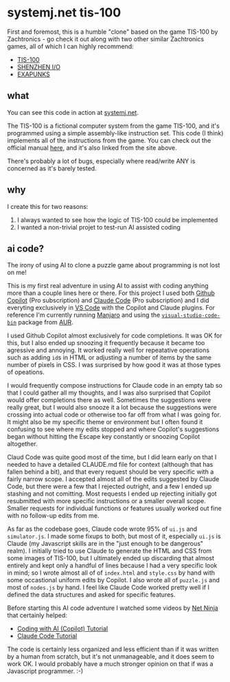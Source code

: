 # systemj.net tis-100
First and foremost, this is a humble "clone" based on the game TIS-100 by Zachtronics - go check it out along with two other similar Zachtronics games, all of which I can highly recommend:
- [TIS-100](https://www.zachtronics.com/tis-100/)
- [SHENZHEN I/O](https://www.zachtronics.com/shenzhen-io/)
- [EXAPUNKS](https://www.zachtronics.com/exapunks/)

## what
You can see this code in action at [systemj.net](https://systemj.net).

The TIS-100 is a fictional computer system from the game TIS-100, and it's programmed using a simple assembly-like instruction set.  This code (I think) implements all of the instructions from the game.  You can check out the official manual [here](https://www.zachtronics.com/images/TIS-100P%20Reference%20Manual.pdf), and it's also linked from the site above.

There's probably a lot of bugs, especially where read/write ANY is concerned as it's barely tested.

## why
I create this for two reasons:
1. I always wanted to see how the logic of TIS-100 could be implemented
2. I wanted a non-trivial projet to test-run AI assisted coding

## ai code?
The irony of using AI to clone a puzzle game about programming is not lost on me!

This is my first real adventure in using AI to assist with coding anything more than a couple lines here or there.  For this project I used both [Github Copilot](https://github.com/features/copilot) (Pro subscription) and [Claude Code](https://www.claude.com/product/claude-code) (Pro subscription) and I did everyting exclusively in [VS Code](https://code.visualstudio.com/) with the Copilot and Claude plugins.  For reference I'm currently running [Manjaro](https://manjaro.org/) and using the [`visual-studio-code-bin`](https://aur.archlinux.org/packages/visual-studio-code-bin) package from [AUR](https://aur.archlinux.org/).

I used Github Copilot almost exclusively for code completions.  It was OK for this, but I also ended up snoozing it frequently because it became too agressive and annoying.  It worked really well for repeatative operations such as adding `id`s in HTML or adjusting a number of items by the same number of pixels in CSS.  I was surprised by how good it was at those types of opeations.

I would frequently compose instructions for Claude code in an empty tab so that I could gather all my thoughts, and I was also surprised that Copilot would offer completions there as well.  Sometimes the suggestions were really great, but I would also snooze it a lot because the suggestions were crossing into actual code or otherwise too far off from what I was going for.  It might also be my specific theme or environment but I often found it confusing to see where my edits stopped and where Copilot's suggestions began without hitting the Escape key constantly or snoozing Copilot altogether.

Claud Code was quite good most of the time, but I did learn early on that I needed to have a detailed CLAUDE.md file for context (although that has fallen behind a bit), and that every request should be very specific with a fairly narrow scope.  I accepted almost all of the edits suggested by Claude Code, but there were a few that I rejected outright, and a few I ended up stashing and not comitting.  Most requests I ended up rejecting initially got resubmitted with more specific instructions or a smaller overall scope.  Smaller requests for individual functions or features usually worked out fine with no follow-up edits from me.

As far as the codebase goes, Claude code wrote 95% of `ui.js` and `simulator.js`. I made some fixups to both, but most of it, especially `ui.js` is Claude (my Javascript skills are in the "just enough to be dangerous" realm).  I initially tried to use Claude to generate the HTML and CSS from some images of TIS-100, but I ultimately ended up discarding that almost entirely and kept only a handful of lines because I had a very specific look in mind; so I wrote almost all of of `index.html` and `style.css` by hand with some occastional uniform edits by Copilot.  I also wrote all of `puzzle.js` and most of `nodes.js` by hand.  I feel like Claude Code worked pretty well if I defined the data structures and asked for specific features.

Before starting this AI code adventure I watched some videos by [Net Ninja](https://netninja.dev/) that certainly helped:
- [Coding with AI (Copilot) Tutorial](https://www.youtube.com/playlist?list=PL4cUxeGkcC9joeiiVaLExvfSgmdtBbSPM)
- [Claude Code Tutorial](https://www.youtube.com/playlist?list=PL4cUxeGkcC9g4YJeBqChhFJwKQ9TRiivY)

The code is certainly less organized and less efficient than if it was written by a human from scratch, but it's not unmanageable, and it does seem to work OK.  I would probably have a much stronger opinion on that if was a Javascript programmer. :-)
